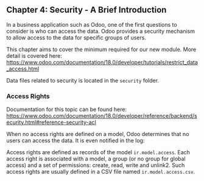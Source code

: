 ## Chapter 4: Security - A Brief Introduction

In a business application such as Odoo, one of the first questions to consider 
is who can access the data. Odoo provides a security mechanism to 
allow access to the data for specific groups of users.

This chapter aims to cover the minimum required for our new module.
More detail is covered here: https://www.odoo.com/documentation/18.0/developer/tutorials/restrict_data_access.html

Data files related to security is located in the `security` folder.
### Access Rights
Documentation for this topic can be found here:
https://www.odoo.com/documentation/18.0/developer/reference/backend/security.html#reference-security-acl

When no access rights are defined on a model, 
Odoo determines that no users can access the data. 
It is even notified in the log:

Access rights are defined as records of the model `ir.model.access`.
Each access right is associated with a model, a group (or no group for global access) 
and a set of permissions: create, read, write and unlink2. 
Such access rights are usually defined in a CSV file named `ir.model.access.csv`.
